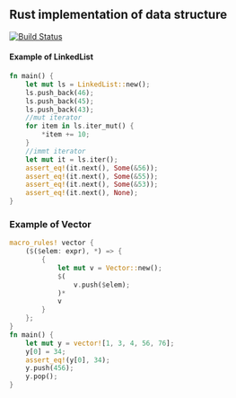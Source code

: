 ## Rust implementation of data structure
[![Build Status](https://travis-ci.org/plutolove/rust-datastructure.svg?branch=master)](https://travis-ci.org/plutolove/rust-datastructure)
#### Example of LinkedList
```rust
fn main() {
    let mut ls = LinkedList::new();
    ls.push_back(46);
    ls.push_back(45);
    ls.push_back(43);
    //mut iterator
    for item in ls.iter_mut() {
        *item += 10;
    }
    //immt iterator
    let mut it = ls.iter();
    assert_eq!(it.next(), Some(&56));
    assert_eq!(it.next(), Some(&55));
    assert_eq!(it.next(), Some(&53));
    assert_eq!(it.next(), None);
}
```
### Example of Vector
```rust
macro_rules! vector {
    ($($elem: expr), *) => {
        {
            let mut v = Vector::new();
            $(
                v.push($elem);
            )*
            v
        }
    };
}
fn main() {
    let mut y = vector![1, 3, 4, 56, 76];
    y[0] = 34;
    assert_eq!(y[0], 34);
    y.push(456);
    y.pop();
}
```
